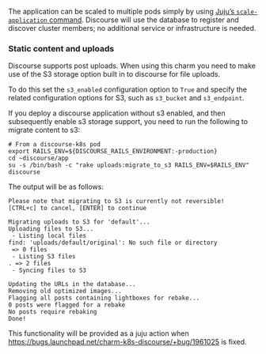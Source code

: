 The application can be scaled to multiple pods simply by using [Juju’s `scale-application` command](https://juju.is/docs/scaling-applications#heading--scaling-up). Discourse will use the database to register and discover cluster members; no additional service or infrastructure is needed.

### Static content and uploads

Discourse supports post uploads. When using this charm you need to make use of the S3 storage option built in to discourse for file uploads.

To do this set the `s3_enabled` configuration option to `True` and specify the related configuration options for S3, such as `s3_bucket` and `s3_endpoint`.

If you deploy a discourse application without s3 enabled, and then subsequently enable s3 storage support, you need to run the following to migrate content to s3:

```
# From a discourse-k8s pod
export RAILS_ENV=${DISCOURSE_RAILS_ENVIRONMENT:-production}
cd ~discourse/app
su -s /bin/bash -c "rake uploads:migrate_to_s3 RAILS_ENV=$RAILS_ENV" discourse
```
The output will be as follows:
```
Please note that migrating to S3 is currently not reversible! 
[CTRL+c] to cancel, [ENTER] to continue

Migrating uploads to S3 for 'default'...
Uploading files to S3...
 - Listing local files
find: 'uploads/default/original': No such file or directory
 => 0 files
 - Listing S3 files
. => 2 files
 - Syncing files to S3

Updating the URLs in the database...
Removing old optimized images...
Flagging all posts containing lightboxes for rebake...
0 posts were flagged for a rebake
No posts require rebaking
Done!
```
This functionality will be provided as a juju action when https://bugs.launchpad.net/charm-k8s-discourse/+bug/1961025 is fixed.
